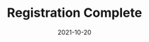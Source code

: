 ---
layout: blocks
title: Registration Complete
date: 2021-10-20
page_sections:
  - block: hero-1
    headline: <strong>Registration complete!</strong>
    content:
        <strong>Read the confirmation email for important instructions.</strong> <br><br>
        Things to remember... <br>
        1. Join the private group (invite in email) by Friday, May 13. <br>
        2. Submit your first check-in by <strong>Sunday, May 15</strong>.<br>
        3. Email us at team@themoai.org if you have any questions.<br>
---
